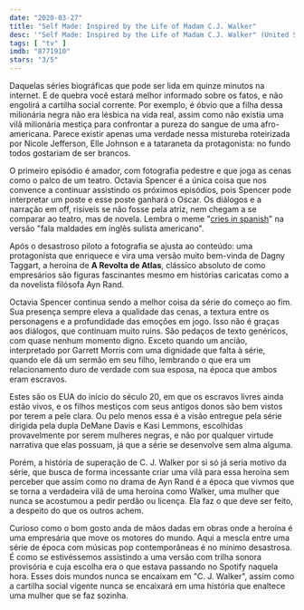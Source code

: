 ```yaml
---
date: "2020-03-27"
title: "Self Made: Inspired by the Life of Madam C.J. Walker"
desc: '"Self Made: Inspired by the Life of Madam C.J. Walker" (United States, 2020), escrito por Nicole Jefferson Asher, A''Lelia Bundles e Elle Johnson, dirigido por DeMane Davis e Kasi Lemmons, com Octavia Spencer, Tiffany Haddish e Carmen Ejogo.'
tags: [ "tv" ]
imdb: "8771910"
stars: "3/5"
---
```

Daquelas séries biográficas que pode ser lida em quinze minutos na internet. E de quebra você estará melhor informado sobre os fatos, e não engolirá a cartilha social corrente. Por exemplo, é óbvio que a filha dessa milionária negra não era lésbica na vida real, assim como não existia uma vilã milionária mestiça para confrontar a pureza do sangue de uma afro-americana. Parece existir apenas uma verdade nessa mistureba roteirizada por Nicole Jefferson, Elle Johnson e a tataraneta da protagonista: no fundo todos gostariam de ser brancos.

O primeiro episódio é amador, com fotografia pedestre e que joga as cenas como o palco de um teatro. Octavia Spencer é a única coisa que nos convence a continuar assistindo os próximos episódios, pois Spencer pode interpretar um poste e esse poste ganhará o Oscar. Os diálogos e a narração em off, risíveis se não fosse pela atriz, nem chegam a se comparar ao teatro, mas de novela. Lembra o meme "[cries in spanish](https://www.google.com/search?q=cries+in+spanish)" na versão "fala maldades em inglês sulista americano".

Após o desastroso piloto a fotografia se ajusta ao conteúdo: uma protagonista que enriquece e vira uma versão muito bem-vinda de Dagny Taggart, a heroína de **A Revolta de Atlas**, clássico absoluto de como empresários são figuras fascinantes mesmo em histórias caricatas como a da novelista filósofa Ayn Rand.

Octavia Spencer continua sendo a melhor coisa da série do começo ao fim. Sua presença sempre eleva a qualidade das cenas, a textura entre os personagens e a profundidade das emoções em jogo. Isso não é graças aos diálogos, que continuam muito ruins. São pedaços de texto genéricos, com quase nenhum momento digno. Exceto quando um ancião, interpretado por Garrett Morris com uma dignidade que falta à série, quando ele dá um sermão em seu filho, lembrando o que era um relacionamento duro de verdade com sua esposa, na época que ambos eram escravos.

Estes são os EUA do início do século 20, em que os escravos livres ainda estão vivos, e os filhos mestiços com seus antigos donos são bem vistos por terem a pele clara. Ou pelo menos essa é a visão entregue pela série dirigida pela dupla DeMane Davis e Kasi Lemmons, escolhidas provavelmente por serem mulheres negras, e não por qualquer virtude narrativa que elas possuam, já que a série se desenvolve sem alma alguma.

Porém, a história de superação de C. J. Walker por si só já seria motivo da série, que busca de forma incessante criar uma vilã para essa heroína sem perceber que assim como no drama de Ayn Rand é a época que vivmos que se torna a verdadeira vilã de uma heroína como Walker, uma mulher que nunca se acostumou a pedir perdão ou licença. Ela faz o que deve ser feito, a despeito do que os outros achem.

Curioso como o bom gosto anda de mãos dadas em obras onde a heroína é uma empresária que move os motores do mundo. Aqui a mescla entre uma série de época com músicas pop contemporâneas é no mínimo desastrosa. É como se estivéssemos assistindo a uma versão com trilha sonora provisória e cuja escolha era o que estava passando no Spotify naquela hora. Esses dois mundos nunca se encaixam em "C. J. Walker", assim como a cartilha social vigente nunca se encaixará em uma história que enaltece uma mulher que se faz sozinha.
